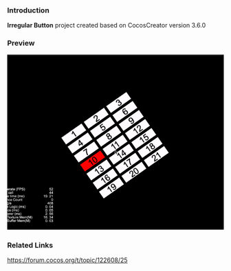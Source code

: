 ### Introduction
**Irregular Button** project created based on CocosCreator version 3.6.0 

### Preview
![image](../../../gif/202203/2022030568.gif)

### Related Links
https://forum.cocos.org/t/topic/122608/25